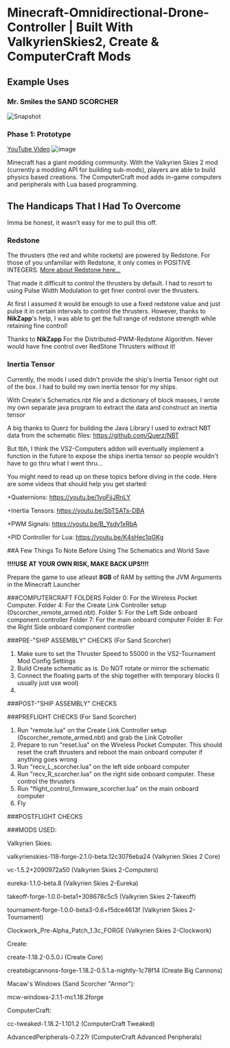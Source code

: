 # Minecraft-Omnidirectional-Drone-Controller | Built With ValkyrienSkies2, Create & ComputerCraft Mods

## Example Uses
  ### Mr. Smiles the SAND SCORCHER
  
  ![Snapshot](https://github.com/19PHOBOSS98/Minecraft-Omnidirectional-Drone-Controller-ValkyrienSkies2-ComputerCraft/assets/37253663/d2666dca-22d5-44d9-8cd5-263a397e4755)

  ### Phase 1: Prototype
  [YouTube Video](https://youtu.be/yQ7BXQkKIRI)
  ![image](https://github.com/19PHOBOSS98/Minecraft-Omnidirectional-Drone-Controller-ValkyrienSkies2-ComputerCraft/assets/37253663/e7c710f2-2ac9-422d-902a-3aeb1eb5b204)

Minecraft has a giant modding community. With the Valkyrien Skies 2 mod (currently a modding API for building sub-mods), players are able to build physics based creations. The ComputerCraft mod adds in-game computers and peripherals with Lua based programming.


## The Handicaps That I Had To Overcome
Imma be honest, it wasn't easy for me to pull this off. 

### Redstone
The thrusters (the red and white rockets) are powered by Redstone. For those of you unfamiliar with Redstone, it only comes in POSITIVE INTEGERS. [More about Redstone here...](https://minecraft.fandom.com/wiki/Redstone_Dust)

That made it difficult to control the thrusters by default. I had to resort to using Pulse Width Modulation to get finer control over the thrusters.

At first I assumed it would be enough to use a fixed redstone value and just pulse it in certain intervals to control the thrusters. However, thanks to **NikZapp**'s help, I was able to get the full range of redstone strength while retaining fine control!

Thanks to **NikZapp** For the Distributed-PWM-Redstone Algorithm. Never would have fine control over RedStone Thrusters without it!

### Inertia Tensor
Currently, the mods I used didn't provide the ship's Inertia Tensor right out of the box. I had to build my own inertia tensor for my ships.

With Create's Schematics.nbt file and a dictionary of block masses, I wrote my own separate java program to extract the data and construct an inertia tensor

A big thanks to Querz for building the Java Library I used to extract NBT data from the schematic files:
https://github.com/Querz/NBT

But tbh, I think the VS2-Computers addon will eventually implement a function in the future to expose the ships inertia tensor so people wouldn't have to go thru what I went thru...


You might need to read up on these topics before diving in the code. Here are some videos that should help you get started:

  +Quaternions: https://youtu.be/1yoFjjJRnLY
  
  +Inertia Tensors: https://youtu.be/SbTSATs-DBA
  
  +PWM Signals: https://youtu.be/B_Ysdv1xRbA
  
  +PID Controller for Lua: https://youtu.be/K4sHec1qGKg


##A Few Things To Note Before Using The Schematics and World Save

**!!!!USE AT YOUR OWN RISK, MAKE BACK UPS!!!!**

Prepare the game to use atleast **8GB** of RAM by setting the JVM Arguments in the Minecraft Launcher

###COMPUTERCRAFT FOLDERS
Folder 0: For the Wireless Pocket Computer.
Folder 4: For the Create Link Controller setup (0scorcher_remote_armed.nbt).
Folder 5: For the Left Side onboard component controller
Folder 7: For the main onboard computer
Folder 8: For the Right Side onboard component controller

###PRE-"SHIP ASSEMBLY" CHECKS (For Sand Scorcher)
1. Make sure to set the Thruster Speed to 55000 in the VS2-Tournament Mod Config Settings  
2. Build Create schematic as is. Do NOT rotate or mirror the schematic
3. Connect the floating parts of the ship together with temporary blocks (I usually just use wool)
4. 

###POST-"SHIP ASSEMBLY" CHECKS

###PREFLIGHT CHECKS (For Sand Scorcher)
1. Run "remote.lua" on the Create Link Controller setup (0scorcher_remote_armed.nbt) and grab the Link Cotroller
2. Prepare to run "reset.lua" on the Wireless Pocket Computer. This should reset the craft thrusters and reboot the main onboard computer if anything goes wrong
3. Run "recv_L_scorcher.lua" on the left side onboard computer
4. Run "recv_R_scorcher.lua" on the right side onboard computer. These control the thrusters
5. Run "flight_control_firmware_scorcher.lua" on the main onboard computer
6. Fly

###POSTFLIGHT CHECKS

###MODS USED:

Valkyrien Skies:

valkyrienskies-118-forge-2.1.0-beta.12c3076eba24 (Valkyrien Skies 2 Core)

vc-1.5.2+2090972a50 (Valkyrien Skies 2-Computers)

eureka-1.1.0-beta.8 (Valkyrien Skies 2-Eureka)

takeoff-forge-1.0.0-beta1+308678c5c5 (Valkyrien Skies 2-Takeoff)

tournament-forge-1.0.0-beta3-0.6+f5dce4613f (Valkyrien Skies 2-Tournament)

Clockwork_Pre-Alpha_Patch_1.3c_FORGE (Valkyrien Skies 2-Clockwork)


Create:

create-1.18.2-0.5.0.i (Create Core)

createbigcannons-forge-1.18.2-0.5.1.a-nightly-1c78f14 (Create Big Cannons)


Macaw's Windows (Sand Scorcher "Armor"):

mcw-windows-2.1.1-mc1.18.2forge


ComputerCraft:

cc-tweaked-1.18.2-1.101.2 (ComputerCraft Tweaked)

AdvancedPeripherals-0.7.27r (ComputerCraft Advanced Peripherals)


